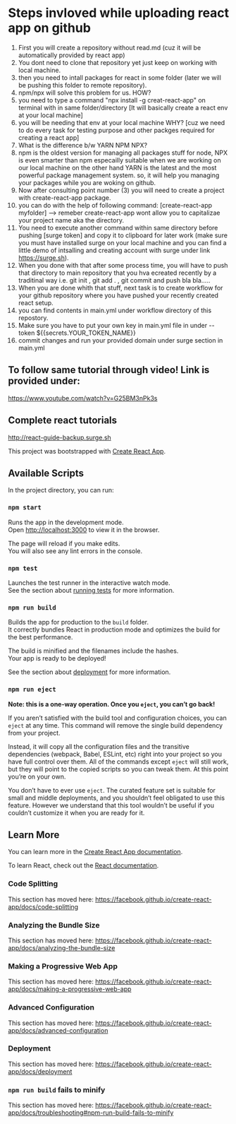 # Steps invloved while uploading react app on github
1) First you will create a repository without read.md (cuz it will be automatically provided by react app)
2) You dont need to clone that repository yet just keep on working with local machine.
3) then you need to intall packages for react in some folder (later we will be pushing this folder to remote repository).
4) npm/npx will solve this problem for us. HOW?
5) you need to type a command "npx install -g creat-react-app" on terminal with in same folder/directory [It will basically create a react env at your local machine]
6) you will be needing that env at your local machine WHY? [cuz we need to do every task for testing purpose and other packges required for creating a react app]
7) What is the difference b/w YARN NPM NPX?
8) npm is the oldest version for managing all packages stuff for node, NPX is even smarter than npm especailly suitable when we are working on our local machine on the other hand YARN is the latest and the most powerful package management system. so, it will help you managing your packages while you are woking on github.
9) Now after consulting point number (3) you will need to create a project with create-react-app package.
10) you can do with the help of following command:
[create-react-app myfolder] --> remeber create-react-app wont allow you to capitalizae your project name aka the directory.
11) You need to execute another command within same directory before pushing [surge token] and copy it to clipboard for later work (make sure you must have installed surge on your local machine and you can find a little demo of intsalling and creating account with surge under link https://surge.sh).
11) When you done with that after some process time, you will have to push that directory to main repository that you hva ecreated recently by a traditinal way i.e. git init , git add . , git commit and push bla bla.....
12) When you are done whith that stuff, next task is to create workflow for your github repository where you have pushed your recently created react setup.
13) you can find contents in main.yml under workflow directory of this repostory.
14) Make sure you have to put your own key in main.yml file in under --token ${{secrets.YOUR_TOKEN_NAME}}
15) commit changes and run your provided domain under surge section in main.yml
## To follow same tutorial through video! Link is provided under:
https://www.youtube.com/watch?v=G25BM3nPk3s

## Complete react tutorials 
http://react-guide-backup.surge.sh




This project was bootstrapped with [Create React App](https://github.com/facebook/create-react-app).

## Available Scripts

In the project directory, you can run:

### `npm start`

Runs the app in the development mode.<br />
Open [http://localhost:3000](http://localhost:3000) to view it in the browser.

The page will reload if you make edits.<br />
You will also see any lint errors in the console.

### `npm test`

Launches the test runner in the interactive watch mode.<br />
See the section about [running tests](https://facebook.github.io/create-react-app/docs/running-tests) for more information.

### `npm run build`

Builds the app for production to the `build` folder.<br />
It correctly bundles React in production mode and optimizes the build for the best performance.

The build is minified and the filenames include the hashes.<br />
Your app is ready to be deployed!

See the section about [deployment](https://facebook.github.io/create-react-app/docs/deployment) for more information.

### `npm run eject`

**Note: this is a one-way operation. Once you `eject`, you can’t go back!**

If you aren’t satisfied with the build tool and configuration choices, you can `eject` at any time. This command will remove the single build dependency from your project.

Instead, it will copy all the configuration files and the transitive dependencies (webpack, Babel, ESLint, etc) right into your project so you have full control over them. All of the commands except `eject` will still work, but they will point to the copied scripts so you can tweak them. At this point you’re on your own.

You don’t have to ever use `eject`. The curated feature set is suitable for small and middle deployments, and you shouldn’t feel obligated to use this feature. However we understand that this tool wouldn’t be useful if you couldn’t customize it when you are ready for it.

## Learn More

You can learn more in the [Create React App documentation](https://facebook.github.io/create-react-app/docs/getting-started).

To learn React, check out the [React documentation](https://reactjs.org/).

### Code Splitting

This section has moved here: https://facebook.github.io/create-react-app/docs/code-splitting

### Analyzing the Bundle Size

This section has moved here: https://facebook.github.io/create-react-app/docs/analyzing-the-bundle-size

### Making a Progressive Web App

This section has moved here: https://facebook.github.io/create-react-app/docs/making-a-progressive-web-app

### Advanced Configuration

This section has moved here: https://facebook.github.io/create-react-app/docs/advanced-configuration

### Deployment

This section has moved here: https://facebook.github.io/create-react-app/docs/deployment

### `npm run build` fails to minify

This section has moved here: https://facebook.github.io/create-react-app/docs/troubleshooting#npm-run-build-fails-to-minify
